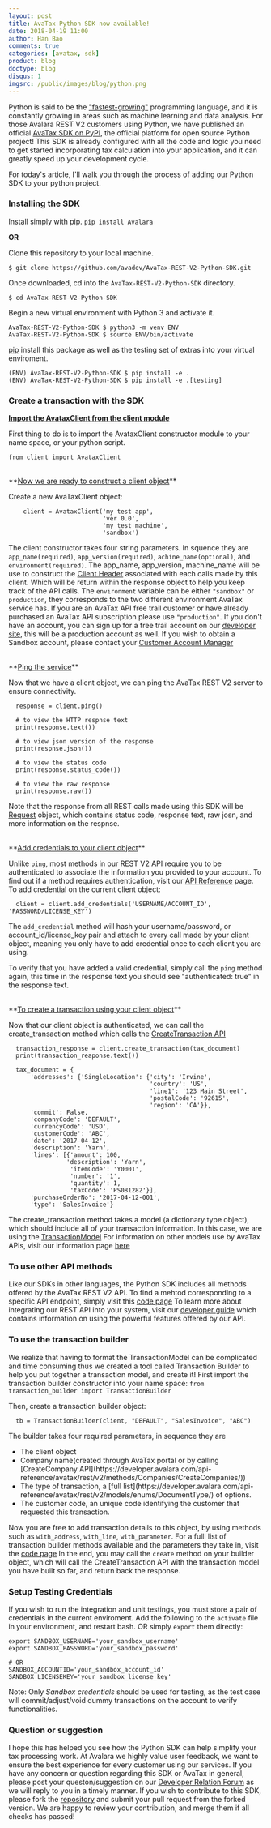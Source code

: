 ```yaml
---
layout: post
title: AvaTax Python SDK now available!
date: 2018-04-19 11:00
author: Han Bao
comments: true
categories: [avatax, sdk]
product: blog
doctype: blog
disqus: 1
imgsrc: /public/images/blog/python.png
---
```


Python is said to be the <a href="https://adtmag.com/articles/2017/09/07/python-popularity.aspx">"fastest-growing"</a> programming language, and it is constantly growing in areas such as machine learning and data analysis.
For those Avalara REST V2 customers using Python, we have published an official <a href="https://pypi.org/project/Avalara/">AvaTax SDK on PyPI</a>, the official platform for open source Python project! This SDK is already configured with all the code and logic you need to get started incorporating tax calculation into your application, and it can greatly speed up your development cycle.

For today's article, I'll walk you through the process of adding our Python SDK to your python project.

### Installing the SDK

Install simply with pip.
```pip install Avalara```

**OR**

Clone this repository to your local machine.
```
$ git clone https://github.com/avadev/AvaTax-REST-V2-Python-SDK.git
```
Once downloaded, cd into the ```AvaTax-REST-V2-Python-SDK``` directory.
```
$ cd AvaTax-REST-V2-Python-SDK
```
Begin a new virtual environment with Python 3 and activate it.
```
AvaTax-REST-V2-Python-SDK $ python3 -m venv ENV
AvaTax-REST-V2-Python-SDK $ source ENV/bin/activate
```
[pip](https://pip.pypa.io/en/stable) install this package as well as the testing set of extras into your virtual enviroment.
```
(ENV) AvaTax-REST-V2-Python-SDK $ pip install -e .
(ENV) AvaTax-REST-V2-Python-SDK $ pip install -e .[testing]
```

### Create a transaction with the SDK

**<u>Import the AvataxClient from the client module</u>**

First thing to do is to import the AvataxClient constructor module to your name space, or your python script.

```
from client import AvataxClient
```
<br/>
**<u>Now we are ready to construct a client object</u>**

Create a new AvaTaxClient object:
```
    client = AvataxClient('my test app',
                          'ver 0.0',
                          'my test machine',
                          'sandbox')
```
The client constructor takes four string parameters. In squence they are `app_name(required)`, `app_version(required)`, `achine_name(optional)`, and `environment(required)`. 
The app_name, app_version, machine_name will be use to construct the [Client Header](https://developer.avalara.com/avatax/client-headers/) associated with each calls made by this client. Which will be return within the response object to help you keep track of the API calls.
The `environment` variable can be either `"sandbox"` or `production`, they corresponds to the two different environment AvaTax service has.
If you are an AvaTax API free trail customer or have already purchased an AvaTax API subscription please use `"production"`. If you don't have an account, you can sign up for a free trail account on our [developer site](https://developer.avalara.com/avatax/signup/), this will be a production account as well.
If you wish to obtain a Sandbox account, please contact your [Customer Account Manager](https://help.avalara.com/Frequently_Asked_Questions/Avalara_AvaTax_FAQ/How_do_I_get_access_to_our_development%2F%2Fsandbox_account%3F)

<br/>
**<u>Ping the service</u>**

Now that we have a client object, we can ping the AvaTax REST V2 server to ensure connectivity.
```
  response = client.ping()

  # to view the HTTP respnse text
  print(response.text())

  # to view json version of the response
  print(respnse.json())

  # to view the status code
  print(response.status_code())

  # to view the raw response
  print(response.raw())
```
Note that the response from all REST calls made using this SDK will be [Request](http://docs.python-requests.org/en/master/user/quickstart/#response-content) object, which contains status code, response text, raw josn, and more information on the respnse.

<br />
**<u>Add credentials to your client object</u>**

Unlike `ping`, most methods in our REST V2 API require you to be authenticated to associate the information you provided to your account.
To find out if a method requires authentication, visit our [API Reference](https://developer.avalara.com/api-reference/avatax/rest/v2/methods/Transactions/) page.
To add credential on the current client object:
```
  client = client.add_credentials('USERNAME/ACCOUNT_ID', 'PASSWORD/LICENSE_KEY')
```
The `add_credential` method will hash your username/password, or account_id/license_key pair and attach to every call made by your client object, meaning you only have to add credential once to each client you are using.

To verify that you have added a valid credential, simply call the `ping` method again, this time in the response text you should see "authenticated: true" in the response text.

<br />
**<u>To create a transaction using your client object</u>**

Now that our client object is authenticated, we can call the create_transaction method which calls the [CreateTransaction API](https://developer.avalara.com/api-reference/avatax/rest/v2/methods/Transactions/CreateTransaction/)
```
  transaction_response = client.create_transaction(tax_document)
  print(transaction_reaponse.text())

  tax_document = {
      'addresses': {'SingleLocation': {'city': 'Irvine',
                                       'country': 'US',
                                       'line1': '123 Main Street',
                                       'postalCode': '92615',
                                       'region': 'CA'}},
      'commit': False,
      'companyCode': 'DEFAULT',
      'currencyCode': 'USD',
      'customerCode': 'ABC',
      'date': '2017-04-12',
      'description': 'Yarn',
      'lines': [{'amount': 100,
                'description': 'Yarn',
                 'itemCode': 'Y0001',
                 'number': '1',
                 'quantity': 1,
                 'taxCode': 'PS081282'}],
      'purchaseOrderNo': '2017-04-12-001',
      'type': 'SalesInvoice'}

```  
The create_transaction method takes a model (a dictionary type object), which should include all of your transaction information. In this case, we are using the [TransactionModel](https://developer.avalara.com/api-reference/avatax/rest/v2/models/TransactionModel/)
For information on other models use by AvaTax APIs, visit our information page [here](https://developer.avalara.com/api-reference/avatax/rest/v2/models)


### To use other API methods

Like our SDKs in other languages, the Python SDK includes all methods offered by the AvaTax REST V2 API. To find a mehtod corresponding to a specific API endpoint, simply visit this [code page](https://github.com/avadev/AvaTax-REST-V2-Python-SDK/blob/master/src/client_methods.py)
To learn more about integrating our REST API into your system, visit our [developer guide](https://developer.avalara.com/avatax/dev-guide/getting-started-with-avatax/) which contains information on using the powerful features offered by our API.


### To use the transaction builder

We realize that having to format the TransactionModel can be complicated and time consuming thus we created a tool called Transaction Builder to help you put together a transaction model, and create it!
First import the transaction builder constructor into your name space:
```from transaction_builder import TransactionBuilder```

Then, create a transaction builder object:
```
  tb = TransactionBuilder(client, "DEFAULT", "SalesInvoice", "ABC")
```
The builder takes four required parameters, in sequence they are
<ul>
<li> The client object </li>
<li> Company name(created through AvaTax portal or by calling [CreateCompany API](https://developer.avalara.com/api-reference/avatax/rest/v2/methods/Companies/CreateCompanies/)) </li>
<li> The type of transaction, a [full list](https://developer.avalara.com/api-reference/avatax/rest/v2/models/enums/DocumentType/) of options. </li>
<li> The customer code, an unique code identifying the customer that requested this transaction. </li>
</ul>

Now you are free to add transaction details to this object, by using methods such as  `with_address`, `with_line`, `with_parameter`.
For a fulll list of transaction builder methods available and the parameters they take in, visit the [code page](https://github.com/avadev/AvaTax-REST-V2-Python-SDK/blob/master/src/transaction_builder_methods.py)
In the end, you may call the `create` method on your builder object, which will call the CreateTransaction API with the transaction model you have built so far, and return back the response.


### Setup Testing Credentials

If you wish to run the integration and unit testings, you must store a pair of credentials in the current enviroment.
Add the following to the ```activate``` file in your environment, and restart bash.
OR simply ```export``` them directly:

```
export SANDBOX_USERNAME='your_sandbox_username'
export SANDBOX_PASSWORD='your_sandbox_password'

# OR
SANDBOX_ACCOUNTID='your_sandbox_account_id'
SANDBOX_LICENSEKEY='your_sandbox_license_key'
```
Note: Only *Sandbox credentials* should be used for testing, as the test case will commit/adjust/void dummy transactions on the account to verify functionalities.  


### Question or suggestion

I hope this has helped you see how the Python SDK can help simplify your tax processing work. At Avalara we highly value user feedback, we want to ensure the best experience for every customer using our services. If you have any concern or question regarding this SDK or AvaTax in general, please post your queston/suggestion on our [Developer Relation Forum](https://community.avalara.com/avalara/category_sets/developers) as we will reply to you in a timely manner.
If you wish to contribute to this SDK, please fork the [repository](https://github.com/avadev/AvaTax-REST-V2-Python-SDK) and submit your pull request from the forked version. We are happy to review your contribution, and merge them if all checks has passed!


